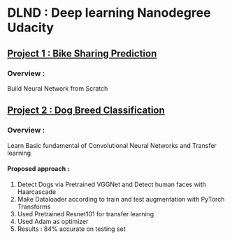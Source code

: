 # DLND : Deep learning Nanodegree Udacity

## [Project 1 : Bike Sharing Prediction](https://github.com/samkit27/DLND/tree/master/Project%201%20Bike%20Sharing%20Prediction)

### Overview :
Build Neural Network from Scratch


## [Project 2 : Dog Breed Classification](https://github.com/samkit27/DLND/tree/master/dog_project)

### Overview :
Learn Basic fundamental of Convolutional Neural Networks and Transfer learning
#### Proposed approach :
1. Detect Dogs via Pretrained VGGNet and Detect human faces with Haarcascade 
2. Make Dataloader according to train and test augmentation with PyTorch Transforms
3. Used Pretrained Resnet101 for transfer learning
4. Used Adam as optimizer
5. Results : 84% accurate on testing set
